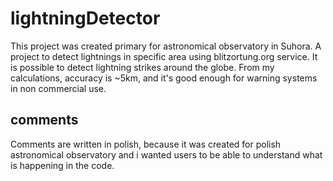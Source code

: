 # lightningDetector

This project was created primary for astronomical observatory in Suhora.
A project to detect lightnings in specific area using blitzortung.org service. It is possible to detect lightning strikes around the globe. From my calculations, accuracy is ~5km, and it's good enough for warning systems in non commercial use.

## comments
Comments are written in polish, because it was created for polish astronomical observatory and i wanted users to be able to understand what is happening in the code.
